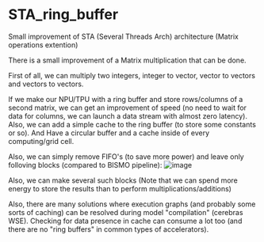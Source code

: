 # STA_ring_buffer
Small improvement of STA (Several Threads Arch) architecture (Matrix operations extention)

There is a small improvement of a Matrix multiplication that can be done.

First of all, we can multiply two integers, integer to vector, vector to vectors and vectors to vectors.

If we make our NPU/TPU with a ring buffer and store rows/columns of a second matrix, we can get an improvement of speed (no need to wait for data for columns, we can launch a data stream with almost zero latency).
Also, we can add a simple cache to the ring buffer (to store some constants or so). And Have a circular buffer and a cache inside of every computing/grid cell.

Also, we can simply remove FIFO's (to save more power) and leave only folloving blocks (compared to BISMO pipeline): 
![image](https://github.com/ValeriyAndreevichPushkarev/STA_ring_buffer/assets/130975795/92512da3-6264-4eb5-b517-b6efd07245f3)

Also, we can make several such blocks
(Note that we can spend more energy to store the results than to perform multiplications/additions)

Also, there are many solutions where execution graphs (and probably some sorts of caching) can be resolved during model "compilation" (cerebras WSE).
Checking for data presence in cache can consume a lot too (and there are no "ring buffers" in common types of accelerators).
